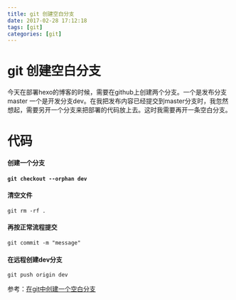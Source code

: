 ```yaml
---
title: git 创建空白分支
date: 2017-02-28 17:12:18
tags: [git]
categories: [git]
---
```


# git 创建空白分支

今天在部署hexo的博客的时候，需要在github上创建两个分支。一个是发布分支 master 一个是开发分支dev。在我把发布内容已经提交到master分支时，我忽然想起，需要另开一个分支来把部署的代码放上去。这时我需要再开一条空白分支。
<!--more-->
# 代码

#### 创建一个分支

####  `git checkout --orphan dev`

#### 清空文件

`git rm -rf .`

#### 再按正常流程提交

`git commit -m "message"`

#### 在远程创建dev分支

`git push origin dev`

参考：[在git中创建一个空白分支](https://segmentfault.com/a/1190000004931751)





